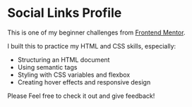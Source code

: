 # Social Links Profile

This is one of my beginner challenges from [Frontend Mentor](https://www.frontendmentor.io).

I built this to practice my HTML and CSS skills, especially:

- Structuring an HTML document
- Using semantic tags
- Styling with CSS variables and flexbox
- Creating hover effects and responsive design

Please Feel free to check it out and give feedback!
